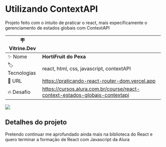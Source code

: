 # Utilizando ContextAPI

Projeto feito com o intuito de praticar o react, mais especificamente o gerenciamento de estados globais com ContextAPI

| :placard: Vitrine.Dev |     |
| -------------  | --- |
| :sparkles: Nome        | **HortiFruit do Pexa**
| :label: Tecnologias | react, html, css, javascript, contextAPI
| :rocket: URL         | https://praticando-react-router-dom.vercel.app
| :fire: Desafio     | https://cursos.alura.com.br/course/react-context-estados-globais-contextapi

<!-- Inserir imagem com a #vitrinedev ao final do link -->
![](https://i.im.ge/2023/02/09/aN4Bvc.Screenshot-1.png#vitrinedev)

## Detalhes do projeto

Pretendo continuar me aprofundado ainda mais na biblioteca do React e quero terminar a formação de React com Javascript da Alura
